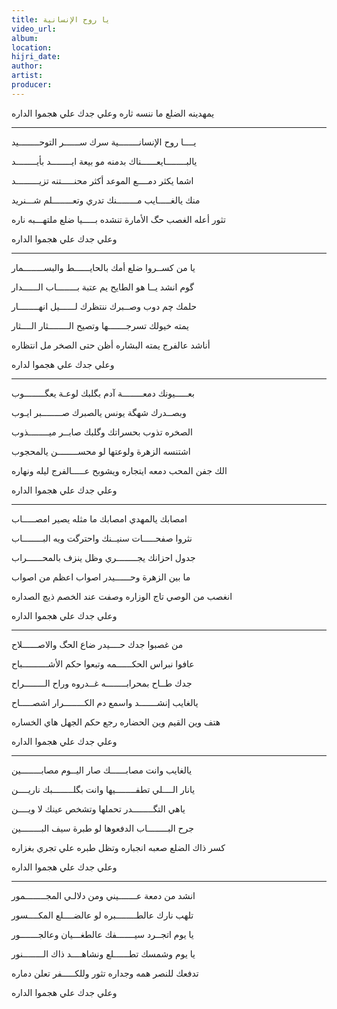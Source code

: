 ```yaml
---
title: يا روح الإنسانية
video_url:
album:
location:
hijri_date:
author:
artist:
producer:
---
```


يمهدينه الضلع ما ننسه ثاره          وعلي جدك علي هجموا الداره

* * *

يــــا روح الإنسانــــــــية          سرك ســــــر التوحــــــــيد

يالبــــــــايعــــــناك بدمنه          مو بيعة ايــــــــد بأيــــــــد

اشما يكثر دمــــع الموعد          أكثر محنـــــتنه تزيـــــــــد

منك يالغـــــايب مــــــــنك          تدري وتعــــــــلم شـــنريد

تثور أعله الغصب حگ الأمارة          تنشده بـــــيا ضلع ملتهـــبه ناره

وعلي جدك علي هجموا الداره

* * *

يا من كســروا ضلع أمك          بالحايــــــط والبســــــــمار

گوم انشد يــا هو الطايح          يم عتبة بــــــــاب الــــــدار

حلمك چم دوب وصــبرك          ننتظرك لــــــيل انهــــــــار

يمته خيولك تسرجـــــــها          وتصيح الــــــــثار الــــثار

أناشد عالفرج يمته البشاره          أظن حتى الصخر مل انتظاره

وعلي جدك علي هجموا لداره

* * *

بعـــــيونك دمعــــــــة آدم          بگلبك لوعـة يعگــــــــوب

وبصــدرك شهگة يونس          يالصبرك صــــــــبر ايـوب

الصخره تذوب بحسراتك          وگلبك صابــر ميــــــــذوب

اشتنسه الزهرة ولوعتها          لو محســــــــن يالمحجوب

الك جفن المحب دمعه ايتجاره          ويشوبح عـــــالفرج ليله ونهاره

وعلي جدك علي هجموا الداره

* * *

امصابك يالمهدي امصابك          ما مثله يصير امصـــــاب

نثروا صفحـــــات سنيــنك          واحترگت ويه البــــــــاب

جدول احزانك يجــــــــري          وظل ينزف بالمحــــــراب

ما بين الزهرة وحــــــيدر          اصواب اعظم من اصواب

انغصب من الوصي تاج الوزاره          وصفت عند الخصم ذيچ الصداره

وعلي جدك علي هجموا الداره

* * *

من غصبوا جدك حــــيدر          ضاع الحگ والاصــــــلاح

عافوا نبراس الحكــــــمه          وتبعوا حكم الأشــــــــــباح

جدك طــاح بمحرابــــــــه          غــدروه وراح الــــــــراح

يالغايب إنشـــــــد واسمع          دم الكــــــــرار اشصـــــاح

هتف وين القيم وين الحضاره          رجع حكم الجهل هاي الخساره

وعلي جدك علي هجموا الداره

* * *

يالغايب وانت مصابــــــك          صار اليــوم مصابــــــــين

يانار الــــلي تطفــــــــيها          وانت بگلــــــــبك ناريــــن

ياهي التگــــــــدر تحملها          وتشخص عينك لا ويــــن

جرح البــــــــاب الدفعوها          لو طبرة سيف البــــــــين

كسر ذاك الضلع صعبه انجباره          وتظل طبره علي تجري بغزاره

وعلي جدك علي هجموا الداره

* * *

انشد من دمعة عـــــــيني          ومن دلالـي المجــــــــمور

تلهب نارك عالطــــــــبره          لو عالضــــلع المكــــسور

يا يوم اتجــرد سيـــــــفك          عالطغـــيان وعالجـــــــور

يا يوم وشمسك تطــــــلع          ونشاهــــد ذاك الــــــــنور

تدفعك للنصر همه وجداره          تثور وللكـــــفر تعلن دماره

وعلي جدك علي هجموا الداره
